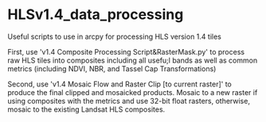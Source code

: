 # HLSv1.4_data_processing
Useful scripts to use in arcpy for processing HLS version 1.4 tiles

First, use 'v1.4 Composite Processing Script&RasterMask.py' to process raw HLS tiles into composites including all usefu;l bands as well as common metrics 
(including NDVI, NBR, and Tassel Cap Transformations)

Second, use 'v1.4 Mosaic Flow and Raster Clip [to current raster]' to produce the final clipped and mosaicked products. Mosaic to a new raster if using composites with the metrics and use 32-bit float rasters, otherwise, mosaic to the existing Landsat HLS composites.
